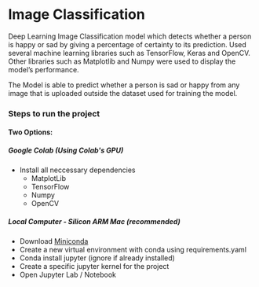 # Image Classification

Deep Learning Image Classification model which detects whether a person is happy or sad by giving a percentage of certainty to its prediction. Used several machine learning libraries such as TensorFlow, Keras and OpenCV. Other libraries such as Matplotlib and Numpy were used to display the model’s performance. 

The Model is able to predict whether a person is sad or happy from any image that is uploaded outside the dataset used for training the model.


### Steps to run the project
#### Two Options:
##### Google Colab (Using Colab's GPU)
- Install all neccessary dependencies
	- MatplotLib
	- TensorFlow
	- Numpy
	- OpenCV
##### Local Computer - Silicon ARM Mac (recommended)
- Download <a href="https://docs.conda.io/en/main/miniconda.html">Miniconda</a>
- Create a new virtual environment with conda using requirements.yaml
- Conda install jupyter (ignore if already installed)
- Create a specific jupyter kernel for the project
- Open Jupyter Lab / Notebook
